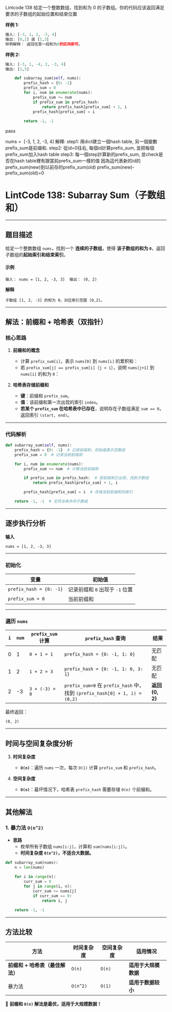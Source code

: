 Lintcode 138
给定一个整数数组，找到和为 0 的子数组。你的代码应该返回满足要求的子数组的起始位置和结束位置

**样例 1:**
```python
输入: [-3, 1, 2, -3, 4]
输出: [0,2] 或 [1,3]	
样例解释： 返回任意一段和为0的区间即可。
```
**样例 2:**
```python
输入: [-3, 1, -4, 2, -3, 4]
输出: [1,5]
```


```python
    def subarray_sum(self, nums):
        prefix_hash = {0: -1}
        prefix_sum = 0
        for i, num in enumerate(nums):
            prefix_sum += num
            if prefix_sum in prefix_hash:
                return prefix_hash[prefix_sum] + 1, i
            prefix_hash[prefix_sum] = i
            
        return -1, -1
```
pass

nums =  [-3, 1, 2, -3, 4]
解釋:
step1: 用dict建立一個hash table, 另一個變數prefix_sum是前缀和.
step2: 從id=0往右, 每個id計算prefix_sum, 並把每個prefix_sum加入hash table
step3: 每一個step計算新的prefix_sum, 並check是否在hash table裡有跟當前prefix_sum一樣的值
因為這代表新的id的prefix_sum(new)到以前存的prefix_sum(old)
prefix_sum(new)-prefix_sum(old)=0

# **LintCode 138: Subarray Sum（子数组和）**

---

## **题目描述**

给定一个整数数组 `nums`，找到一个 **连续的子数组**，使得 **该子数组的和为 `0`**，返回子数组的**起始索引和结束索引**。

#### **示例**

`输入： nums = [1, 2, -3, 3]  输出： (0, 2)`

**解释**

`子数组 [1, 2, -3] 的和为 0，对应索引范围 (0,2)。`

---

## **解法：前缀和 + 哈希表（双指针）**

### **核心思路**

1. **前缀和的概念**
    
    - 计算 `prefix_sum[i]`，表示 `nums[0]` 到 `nums[i]` 的累积和： 
    - 若 `prefix_sum[j] == prefix_sum[i]`（`j < i`），说明 `nums[j+1]` 到 `nums[i]` 的和为 `0`： 
2. **哈希表存储前缀和**
    
    - **键**：前缀和 `prefix_sum`。
    - **值**：该前缀和第一次出现的索引 `index`。
    - **若某个 `prefix_sum` 在哈希表中已存在**，说明存在子数组满足 `sum == 0`，返回索引 `(start, end)`。

---

### **代码解析**
```python
def subarray_sum(self, nums):
    prefix_hash = {0: -1}  # 记录前缀和，初始值表示空数组
    prefix_sum = 0  # 记录当前前缀和

    for i, num in enumerate(nums):
        prefix_sum += num  # 计算当前前缀和

        if prefix_sum in prefix_hash:  # 若前缀和已出现，找到子数组
            return prefix_hash[prefix_sum] + 1, i

        prefix_hash[prefix_sum] = i  # 存储当前前缀和的索引

    return -1, -1  # 无符合条件的子数组

```

---

## **逐步执行分析**

**输入**

`nums = [1, 2, -3, 3]`

---

### **初始化**

|变量|初始值|
|---|---|
|`prefix_hash = {0: -1}`|记录前缀和 `0` 出现于 `-1` 位置|
|`prefix_sum = 0`|当前前缀和|

---

### **遍历 `nums`**

|`i`|`num`|`prefix_sum` 计算|`prefix_hash` 查询|结果|
|---|---|---|---|---|
|0|1|`0 + 1 = 1`|`prefix_hash = {0: -1, 1: 0}`|无匹配|
|1|2|`1 + 2 = 3`|`prefix_hash = {0: -1, 1: 0, 3: 1}`|无匹配|
|2|-3|`3 + (-3) = 0`|`prefix_sum=0` 在 `prefix_hash` 中，找到 `(prefix_hash[0] + 1, i) = (0,2)`|**返回 (0, 2)**|

最终返回：

`(0, 2)`

---

## **时间与空间复杂度分析**

3. **时间复杂度**
    
    - **`O(n)`**：遍历 `nums` 一次，每次 `O(1)` 计算 `prefix_sum` 和 `prefix_hash`。
4. **空间复杂度**
    
    - **`O(n)`**：最坏情况下，哈希表 `prefix_hash` 需要存储 `O(n)` 个前缀和。

---

## **其他解法**

### **1. 暴力法 `O(n^2)`**

- **思路**
    - 枚举所有子数组 `nums[i:j]`，计算和 `sum(nums[i:j])`。
    - **时间复杂度 `O(n^2)`，不适合大数据。**
```python
def subarray_sum(nums):
    n = len(nums)
    
    for i in range(n):
        curr_sum = 0
        for j in range(i, n):
            curr_sum += nums[j]
            if curr_sum == 0:
                return i, j

    return -1, -1

```
---

## **方法比较**

|方法|时间复杂度|空间复杂度|适用情况|
|---|---|---|---|
|**前缀和 + 哈希表（最佳解法）**|`O(n)`|`O(n)`|**适用于大规模数据**|
|暴力法|`O(n^2)`|`O(1)`|**适用于数据较小**|

🚀 **前缀和 `O(n)` 解法是最优，适用于大规模数据！**
